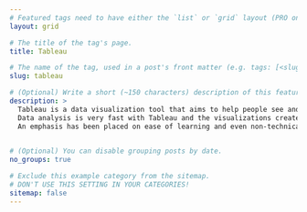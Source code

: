 ```yaml
---
# Featured tags need to have either the `list` or `grid` layout (PRO only).
layout: grid

# The title of the tag's page.
title: Tableau

# The name of the tag, used in a post's front matter (e.g. tags: [<slug>]).
slug: tableau

# (Optional) Write a short (~150 characters) description of this featured tag.
description: >
  Tableau is a data visualization tool that aims to help people see and understand data.
  Data analysis is very fast with Tableau and the visualizations created are typically in the form of dashboards and worksheets.
  An emphasis has been placed on ease of learning and even non-technical users can create customized dashboards.
  

# (Optional) You can disable grouping posts by date.
no_groups: true

# Exclude this example category from the sitemap.
# DON'T USE THIS SETTING IN YOUR CATEGORIES!
sitemap: false
---
```

